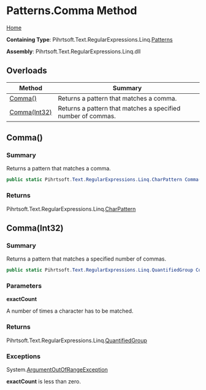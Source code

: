 # Patterns\.Comma Method

[Home](../../../../../../README.md)

**Containing Type**: Pihrtsoft\.Text\.RegularExpressions\.Linq\.[Patterns](../README.md)

**Assembly**: Pihrtsoft\.Text\.RegularExpressions\.Linq\.dll

## Overloads

| Method | Summary |
| ------ | ------- |
| [Comma()](#Pihrtsoft_Text_RegularExpressions_Linq_Patterns_Comma) | Returns a pattern that matches a comma\. |
| [Comma(Int32)](#Pihrtsoft_Text_RegularExpressions_Linq_Patterns_Comma_System_Int32_) | Returns a pattern that matches a specified number of commas\. |

## Comma\(\) <a name="Pihrtsoft_Text_RegularExpressions_Linq_Patterns_Comma"></a>

### Summary

Returns a pattern that matches a comma\.

```csharp
public static Pihrtsoft.Text.RegularExpressions.Linq.CharPattern Comma()
```

### Returns

Pihrtsoft\.Text\.RegularExpressions\.Linq\.[CharPattern](../../CharPattern/README.md)

## Comma\(Int32\) <a name="Pihrtsoft_Text_RegularExpressions_Linq_Patterns_Comma_System_Int32_"></a>

### Summary

Returns a pattern that matches a specified number of commas\.

```csharp
public static Pihrtsoft.Text.RegularExpressions.Linq.QuantifiedGroup Comma(int exactCount)
```

### Parameters

**exactCount**

A number of times a character has to be matched\.

### Returns

Pihrtsoft\.Text\.RegularExpressions\.Linq\.[QuantifiedGroup](../../QuantifiedGroup/README.md)

### Exceptions

System\.[ArgumentOutOfRangeException](https://docs.microsoft.com/en-us/dotnet/api/system.argumentoutofrangeexception)

**exactCount** is less than zero\.

